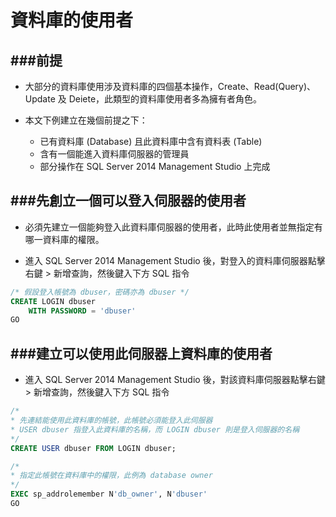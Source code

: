 # 資料庫的使用者

<script type="text/javascript" src="../js/general.js"></script>

###前提
---
* 大部分的資料庫使用涉及資料庫的四個基本操作，Create、Read(Query)、Update 及 Deiete，此類型的資料庫使用者多為擁有者角色。

* 本文下例建立在幾個前提之下：
  * 已有資料庫 (Database) 且此資料庫中含有資料表 (Table)
  * 含有一個能進入資料庫伺服器的管理員
  * 部分操作在 SQL Server 2014 Management Studio 上完成

###先創立一個可以登入伺服器的使用者
---
* 必須先建立一個能夠登入此資料庫伺服器的使用者，此時此使用者並無指定有哪一資料庫的權限。

* 進入 SQL Server 2014 Management Studio 後，對登入的資料庫伺服器點擊右鍵 > 新增查詢，然後鍵入下方 SQL 指令

```Sql
/* 假設登入帳號為 dbuser，密碼亦為 dbuser */
CREATE LOGIN dbuser 
	WITH PASSWORD = 'dbuser' 
GO
```

###建立可以使用此伺服器上資料庫的使用者
---
* 進入 SQL Server 2014 Management Studio 後，對該資料庫伺服器點擊右鍵 > 新增查詢，然後鍵入下方 SQL 指令

```Sql
/* 
* 先連結能使用此資料庫的帳號，此帳號必須能登入此伺服器
* USER dbuser 指登入此資料庫的名稱，而 LOGIN dbuser 則是登入伺服器的名稱
*/
CREATE USER dbuser FROM LOGIN dbuser;

/* 
* 指定此帳號在資料庫中的權限，此例為 database owner
*/
EXEC sp_addrolemember N'db_owner', N'dbuser'
GO
```
